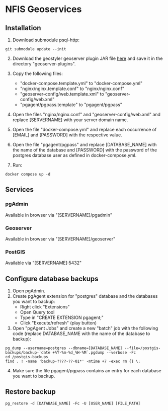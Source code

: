 # NFIS Geoservices

## Installation

1. Download submodule psql-http:
```
git submodule update --init
```

2. Download the geostyler geoserver plugin JAR file [here](https://nexus.terrestris.de/#browse/browse:geoserver-extras:org%2Fgeoserver%2Fcommunity%2Fgs-geostyler%2F1.2.2%2Fgs-geostyler-1.2.2-2.22.2.jar) and save it in the directory "geoserver-plugins".

3. Copy the following files:
	* "docker-compose.template.yml" to "docker-compose.yml"
	* "nginx/nginx.template.conf" to "nginx/nginx.conf"
	* "geoserver-config/web.template.xml" to "geoserver-config/web.xml"
	* "pgagent/pgpass.template" to "pgagent/pgpass"

4. Open the files "nginx/nginx.conf" and "geoserver-config/web.xml" and replace [SERVERNAME] with your server domain name.

5. Open the file "docker-compose.yml" and replace each occurrence of [EMAIL] and [PASSWORD] with the respective value.

6. Open the file "pgagent/pgpass" and replace [DATABASE_NAME] with the name of the database and [PASSWORD] with the password of the postgres database user as defined in docker-compose.yml.

7. Run:
```
docker compose up -d
```

## Services

### pgAdmin
Available in browser via "[SERVERNAME]/pgadmin"
### Geoserver
Available in browser via "[SERVERNAME]/geoserver"
### PostGIS
Available via "[SERVERNAME]:5432"


## Configure database backups

1. Open pgAdmin.
2. Create pgAgent extension for "postgres" database and the databases you want to backup:
    * Right click "Extensions"
	* Open Query tool
	* Type in "CREATE EXTENSION pgagent;"
	* Click "Execute/refresh" (play button)
3. Open "pgAgent Jobs" and create a new "batch" job with the following code (replace DATABASE_NAME with the name of the database to backup):

```
pg_dump --username=postgres --dbname=[DATABASE_NAME] --file=/postgis-backups/backup-`date +%Y-%m-%d_%H-%M`.pgdump --verbose -Fc
cd /postgis-backups
find . ! -name 'backup-????-??-01*' -mtime +7 -exec rm {} \;
```
4. Make sure the file pgagent/pgpass contains an entry for each database you want to backup.

## Restore backup
```
pg_restore -d [DATABASE_NAME] -Fc -U [USER_NAME] [FILE_PATH]
```
